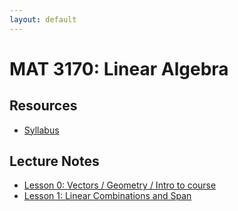 ```yaml
---
layout: default
---
```


# MAT 3170: Linear Algebra

## Resources

* [Syllabus](syllabus.html)

## Lecture Notes

* [Lesson 0: Vectors / Geometry / Intro to course](lesson0.html)
* [Lesson 1: Linear Combinations and Span](lesson1.html)

